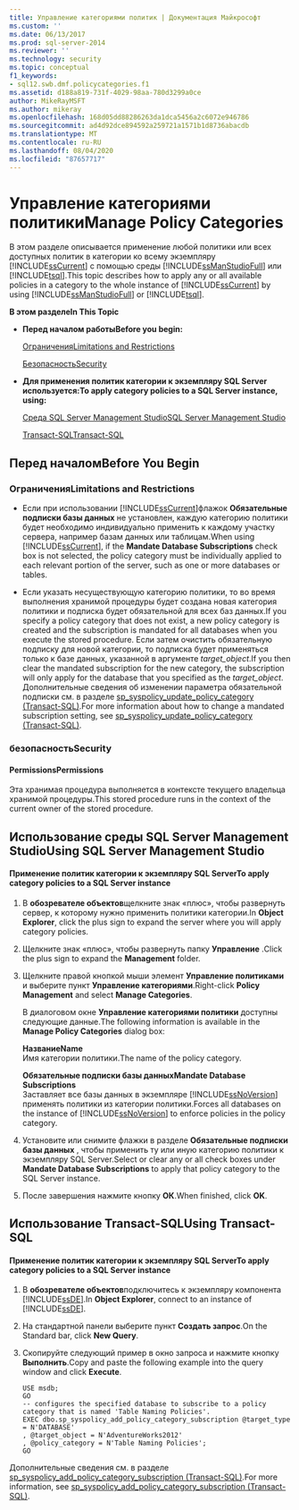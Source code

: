 ```yaml
---
title: Управление категориями политик | Документация Майкрософт
ms.custom: ''
ms.date: 06/13/2017
ms.prod: sql-server-2014
ms.reviewer: ''
ms.technology: security
ms.topic: conceptual
f1_keywords:
- sql12.swb.dmf.policycategories.f1
ms.assetid: d188a819-731f-4029-98aa-780d3299a0ce
author: MikeRayMSFT
ms.author: mikeray
ms.openlocfilehash: 168d05dd88286263da1dca5456a2c6072e946786
ms.sourcegitcommit: ad4d92dce894592a259721a1571b1d8736abacdb
ms.translationtype: MT
ms.contentlocale: ru-RU
ms.lasthandoff: 08/04/2020
ms.locfileid: "87657717"
---
```

# <a name="manage-policy-categories"></a><span data-ttu-id="f3225-102">Управление категориями политики</span><span class="sxs-lookup"><span data-stu-id="f3225-102">Manage Policy Categories</span></span>
  <span data-ttu-id="f3225-103">В этом разделе описывается применение любой политики или всех доступных политик в категории ко всему экземпляру [!INCLUDE[ssCurrent](../../includes/sscurrent-md.md)] с помощью среды [!INCLUDE[ssManStudioFull](../../includes/ssmanstudiofull-md.md)] или [!INCLUDE[tsql](../../includes/tsql-md.md)].</span><span class="sxs-lookup"><span data-stu-id="f3225-103">This topic describes how to apply any or all available policies in a category to the whole instance of [!INCLUDE[ssCurrent](../../includes/sscurrent-md.md)] by using [!INCLUDE[ssManStudioFull](../../includes/ssmanstudiofull-md.md)] or [!INCLUDE[tsql](../../includes/tsql-md.md)].</span></span>  
  
 <span data-ttu-id="f3225-104">**В этом разделе**</span><span class="sxs-lookup"><span data-stu-id="f3225-104">**In This Topic**</span></span>  
  
-   <span data-ttu-id="f3225-105">**Перед началом работы**</span><span class="sxs-lookup"><span data-stu-id="f3225-105">**Before you begin:**</span></span>  
  
     [<span data-ttu-id="f3225-106">Ограничения</span><span class="sxs-lookup"><span data-stu-id="f3225-106">Limitations and Restrictions</span></span>](#Restrictions)  
  
     [<span data-ttu-id="f3225-107">Безопасность</span><span class="sxs-lookup"><span data-stu-id="f3225-107">Security</span></span>](#Security)  
  
-   <span data-ttu-id="f3225-108">**Для применения политик категории к экземпляру SQL Server используется:**</span><span class="sxs-lookup"><span data-stu-id="f3225-108">**To apply category policies to a SQL Server instance, using:**</span></span>  
  
     [<span data-ttu-id="f3225-109">Среда SQL Server Management Studio</span><span class="sxs-lookup"><span data-stu-id="f3225-109">SQL Server Management Studio</span></span>](#SSMSProcedure)  
  
     [<span data-ttu-id="f3225-110">Transact-SQL</span><span class="sxs-lookup"><span data-stu-id="f3225-110">Transact-SQL</span></span>](#TsqlProcedure)  
  
##  <a name="before-you-begin"></a><a name="BeforeYouBegin"></a> <span data-ttu-id="f3225-111">Перед началом</span><span class="sxs-lookup"><span data-stu-id="f3225-111">Before You Begin</span></span>  
  
###  <a name="limitations-and-restrictions"></a><a name="Restrictions"></a> <span data-ttu-id="f3225-112">Ограничения</span><span class="sxs-lookup"><span data-stu-id="f3225-112">Limitations and Restrictions</span></span>  
  
-   <span data-ttu-id="f3225-113">Если при использовании [!INCLUDE[ssCurrent](../../includes/sscurrent-md.md)]флажок **Обязательные подписки базы данных** не установлен, каждую категорию политики будет необходимо индивидуально применить к каждому участку сервера, например базам данных или таблицам.</span><span class="sxs-lookup"><span data-stu-id="f3225-113">When using [!INCLUDE[ssCurrent](../../includes/sscurrent-md.md)], if the **Mandate Database Subscriptions** check box is not selected, the policy category must be individually applied to each relevant portion of the server, such as one or more databases or tables.</span></span>  
  
-   <span data-ttu-id="f3225-114">Если указать несуществующую категорию политики, то во время выполнения хранимой процедуры будет создана новая категория политики и подписка будет обязательной для всех баз данных.</span><span class="sxs-lookup"><span data-stu-id="f3225-114">If you specify a policy category that does not exist, a new policy category is created and the subscription is mandated for all databases when you execute the stored procedure.</span></span> <span data-ttu-id="f3225-115">Если затем очистить обязательную подписку для новой категории, то подписка будет применяться только к базе данных, указанной в аргументе *target_object*.</span><span class="sxs-lookup"><span data-stu-id="f3225-115">If you then clear the mandated subscription for the new category, the subscription will only apply for the database that you specified as the *target_object*.</span></span> <span data-ttu-id="f3225-116">Дополнительные сведения об изменении параметра обязательной подписки см. в разделе [sp_syspolicy_update_policy_category (Transact-SQL)](/sql/relational-databases/system-stored-procedures/sp-syspolicy-update-policy-category-subscription-transact-sql).</span><span class="sxs-lookup"><span data-stu-id="f3225-116">For more information about how to change a mandated subscription setting, see [sp_syspolicy_update_policy_category &#40;Transact-SQL&#41;](/sql/relational-databases/system-stored-procedures/sp-syspolicy-update-policy-category-subscription-transact-sql).</span></span>  
  
###  <a name="security"></a><a name="Security"></a> <span data-ttu-id="f3225-117">безопасность</span><span class="sxs-lookup"><span data-stu-id="f3225-117">Security</span></span>  
  
####  <a name="permissions"></a><a name="Permissions"></a> <span data-ttu-id="f3225-118">Permissions</span><span class="sxs-lookup"><span data-stu-id="f3225-118">Permissions</span></span>  
 <span data-ttu-id="f3225-119">Эта хранимая процедура выполняется в контексте текущего владельца хранимой процедуры.</span><span class="sxs-lookup"><span data-stu-id="f3225-119">This stored procedure runs in the context of the current owner of the stored procedure.</span></span>  
  
##  <a name="using-sql-server-management-studio"></a><a name="SSMSProcedure"></a> <span data-ttu-id="f3225-120">Использование среды SQL Server Management Studio</span><span class="sxs-lookup"><span data-stu-id="f3225-120">Using SQL Server Management Studio</span></span>  
  
#### <a name="to-apply-category-policies-to-a-sql-server-instance"></a><span data-ttu-id="f3225-121">Применение политик категории к экземпляру SQL Server</span><span class="sxs-lookup"><span data-stu-id="f3225-121">To apply category policies to a SQL Server instance</span></span>  
  
1.  <span data-ttu-id="f3225-122">В **обозревателе объектов**щелкните знак «плюс», чтобы развернуть сервер, к которому нужно применить политики категории.</span><span class="sxs-lookup"><span data-stu-id="f3225-122">In **Object Explorer**, click the plus sign to expand the server where you will apply category policies.</span></span>  
  
2.  <span data-ttu-id="f3225-123">Щелкните знак «плюс», чтобы развернуть папку **Управление** .</span><span class="sxs-lookup"><span data-stu-id="f3225-123">Click the plus sign to expand the **Management** folder.</span></span>  
  
3.  <span data-ttu-id="f3225-124">Щелкните правой кнопкой мыши элемент **Управление политиками** и выберите пункт **Управление категориями**.</span><span class="sxs-lookup"><span data-stu-id="f3225-124">Right-click **Policy Management** and select **Manage Categories**.</span></span>  
  
     <span data-ttu-id="f3225-125">В диалоговом окне **Управление категориями политики** доступны следующие данные.</span><span class="sxs-lookup"><span data-stu-id="f3225-125">The following information is available in the **Manage Policy Categories** dialog box:</span></span>  
  
     <span data-ttu-id="f3225-126">**Название**</span><span class="sxs-lookup"><span data-stu-id="f3225-126">**Name**</span></span>  
     <span data-ttu-id="f3225-127">Имя категории политики.</span><span class="sxs-lookup"><span data-stu-id="f3225-127">The name of the policy category.</span></span>  
  
     <span data-ttu-id="f3225-128">**Обязательные подписки базы данных**</span><span class="sxs-lookup"><span data-stu-id="f3225-128">**Mandate Database Subscriptions**</span></span>  
     <span data-ttu-id="f3225-129">Заставляет все базы данных в экземпляре [!INCLUDE[ssNoVersion](../../includes/ssnoversion-md.md)] применять политики из категории политики.</span><span class="sxs-lookup"><span data-stu-id="f3225-129">Forces all databases on the instance of [!INCLUDE[ssNoVersion](../../includes/ssnoversion-md.md)] to enforce policies in the policy category.</span></span>  
  
4.  <span data-ttu-id="f3225-130">Установите или снимите флажки в разделе **Обязательные подписки базы данных** , чтобы применить ту или иную категорию политики к экземпляру SQL Server.</span><span class="sxs-lookup"><span data-stu-id="f3225-130">Select or clear any or all check boxes under **Mandate Database Subscriptions** to apply that policy category to the SQL Server instance.</span></span>  
  
5.  <span data-ttu-id="f3225-131">После завершения нажмите кнопку **ОК**.</span><span class="sxs-lookup"><span data-stu-id="f3225-131">When finished, click **OK**.</span></span>  
  
##  <a name="using-transact-sql"></a><a name="TsqlProcedure"></a> <span data-ttu-id="f3225-132">Использование Transact-SQL</span><span class="sxs-lookup"><span data-stu-id="f3225-132">Using Transact-SQL</span></span>  
  
#### <a name="to-apply-category-policies-to-a-sql-server-instance"></a><span data-ttu-id="f3225-133">Применение политик категории к экземпляру SQL Server</span><span class="sxs-lookup"><span data-stu-id="f3225-133">To apply category policies to a SQL Server instance</span></span>  
  
1.  <span data-ttu-id="f3225-134">В **обозревателе объектов**подключитесь к экземпляру компонента [!INCLUDE[ssDE](../../includes/ssde-md.md)].</span><span class="sxs-lookup"><span data-stu-id="f3225-134">In **Object Explorer**, connect to an instance of [!INCLUDE[ssDE](../../includes/ssde-md.md)].</span></span>  
  
2.  <span data-ttu-id="f3225-135">На стандартной панели выберите пункт **Создать запрос**.</span><span class="sxs-lookup"><span data-stu-id="f3225-135">On the Standard bar, click **New Query**.</span></span>  
  
3.  <span data-ttu-id="f3225-136">Скопируйте следующий пример в окно запроса и нажмите кнопку **Выполнить**.</span><span class="sxs-lookup"><span data-stu-id="f3225-136">Copy and paste the following example into the query window and click **Execute**.</span></span>  
  
    ```  
    USE msdb;  
    GO  
    -- configures the specified database to subscribe to a policy category that is named 'Table Naming Policies'.  
    EXEC dbo.sp_syspolicy_add_policy_category_subscription @target_type = N'DATABASE'  
    , @target_object = N'AdventureWorks2012'  
    , @policy_category = N'Table Naming Policies';  
    GO  
    ```  
  
 <span data-ttu-id="f3225-137">Дополнительные сведения см. в разделе [sp_syspolicy_add_policy_category_subscription (Transact-SQL)](/sql/relational-databases/system-stored-procedures/sp-syspolicy-add-policy-category-subscription-transact-sql).</span><span class="sxs-lookup"><span data-stu-id="f3225-137">For more information, see [sp_syspolicy_add_policy_category_subscription &#40;Transact-SQL&#41;](/sql/relational-databases/system-stored-procedures/sp-syspolicy-add-policy-category-subscription-transact-sql).</span></span>  
  
  
